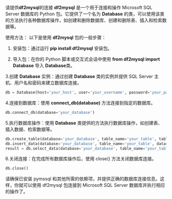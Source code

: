 请提供**df2mysql**的连接
**df2mysql** 是一个用于连接和操作 Microsoft SQL Server 数据库的 Python 包。它提供了一个名为 **Database** 的类，可以使用该类的方法执行各种数据库操作，如创建和删除数据库、创建和删除表、插入和检索数据等。

使用方法：
以下是使用 **df2mysql** 包的一般步骤：

1. 安装包：通过运行 **pip install df2mysql** 安装包。

2. 导入包：在你的 Python 脚本或交互式会话中使用 **from df2mysql import Database** 导入 **Database**类。

3.创建 **Database** 实例：通过创建 **Database** 类的实例并提供 SQL Server 主机、用户名和密码来建立数据库连接。

```python
db = Database(host='your_host', user='your_username', password='your_password')
```
4.连接到数据库：使用 **connect_db(database)** 方法连接到指定的数据库。


```python
db.connect_db(database='your_database')
```
5.执行数据库操作：使用 **Database** 类提供的方法执行数据库操作，如创建表、插入数据、检索数据等。


```python
db.create_table(database='your_database', table_name='your_table', table_head=['column1', 'column2'])
db.insert_data(database='your_database', table_name='your_table', data=your_data)
result = db.select_data(database='your_database', table_name='your_table')
```
6.关闭连接：在完成所有数据库操作后，使用 close() 方法关闭数据库连接。

```python
db.close()
```

请确保已安装 pymssql 和其他所需的依赖项，并提供正确的数据库连接信息。这样，你就可以使用 df2mysql 包连接到 Microsoft SQL Server 数据库并执行相应的操作了。
